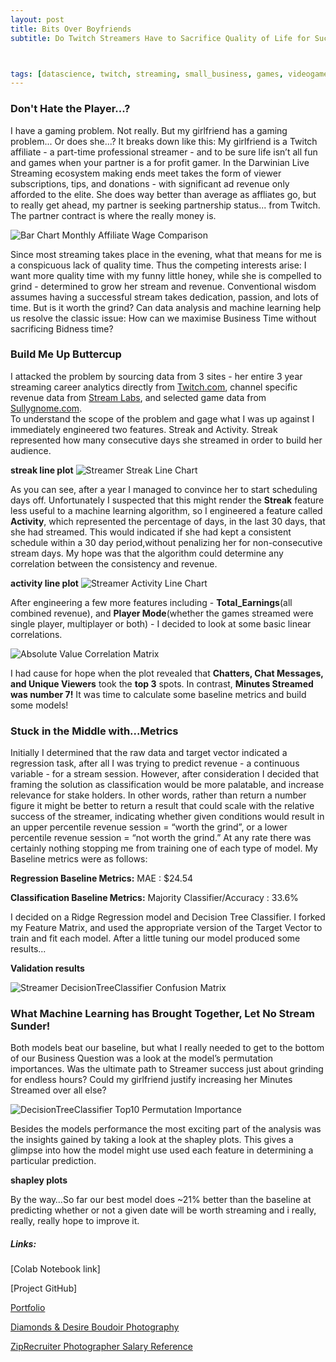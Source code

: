 ```yaml
---
layout: post
title: Bits Over Boyfriends
subtitle: Do Twitch Streamers Have to Sacrifice Quality of Life for Success?



tags: [datascience, twitch, streaming, small_business, games, videogames]
---
```


### Don't Hate the Player...?

I have a gaming problem.  Not really.  But my girlfriend has a gaming problem... Or does she...?  It breaks down like this:  My girlfriend is a Twitch affiliate - a part-time professional streamer - and to be sure life isn’t all fun and games when your partner is a for profit gamer.  In the Darwinian Live Streaming ecosystem making ends meet takes the form of viewer subscriptions, tips, and donations - with significant ad revenue only afforded to the elite.  She does way better than average as affliates go, but to really get ahead, my partner is seeking partnership status... from Twitch. The partner contract is where the really money is.   


![Bar Chart Monthly Affiliate Wage Comparison](https://ilenzio.github.io/assets/img/bar_chart_twitch_affiliate_average_monthly_wage_comparison.png)

Since most streaming takes place in the evening, what that means for me is a conspicuous lack of quality time.  Thus the competing interests arise:  I want more quality time with my funny little honey,  while she is compelled to grind  - determined to grow her stream and revenue.  Conventional wisdom assumes having a successful stream takes dedication, passion, and lots of time. But is it worth the grind? Can data analysis and machine learning help us resolve the classic issue: How can we maximise Business Time without sacrificing Bidness time? 


### Build Me Up Buttercup

I attacked the problem by sourcing data from 3 sites - her entire 3 year streaming career analytics directly from [Twitch.com](https://www.twitch.tv/), channel specific revenue data from [Stream Labs](https://streamlabs.com/), and selected game data from [Sullygnome.com](https://sullygnome.com/).   
To understand the scope of the problem and gage what I was up against I immediately engineered two features.  Streak and Activity.  Streak represented how many consecutive days she streamed in order to build her audience.  

**streak line plot**
![Streamer Streak Line Chart](https://ilenzio.github.io/assets/img/streak_line_chart.png)

As you can see, after a year I managed to convince her to start scheduling days off.  Unfortunately I suspected that this might render the **Streak** feature less useful to a machine learning algorithm, so I engineered a feature called **Activity**, which represented the percentage of days, in the last 30 days, that she had streamed.  This would indicated if she had kept a consistent schedule within a 30 day period,without penalizing her for non-consecutive stream days. My hope was that the algorithm could determine any correlation between the consistency and revenue.  

**activity line plot**
![Streamer Activity Line Chart](https://ilenzio.github.io/assets/img/activity_line_chart.png)

After engineering a few more features including - **Total_Earnings**(all combined revenue), and **Player Mode**(whether the games streamed were single player, multiplayer or both) - I decided to look at some basic linear correlations.



![Absolute Value Correlation Matrix](https://ilenzio.github.io/assets/img/corr_Matrix_absolute_value_chart.png)


I had cause for hope when the plot revealed that **Chatters, Chat Messages, and Unique Viewers** took the **top 3** spots. In contrast, **Minutes Streamed was number 7!**  It was time to calculate some baseline metrics and build some models!

### Stuck in the Middle with...Metrics

Initially I determined that the raw data and target vector indicated a regression task, after all I was trying to predict revenue - a continuous variable - for a stream session.  However, after consideration I decided that framing the solution as classification would be more palatable, and increase relevance for stake holders.  In other words, rather than return a number figure it might be better to return a result that could scale with the relative success of the streamer, indicating whether given conditions would result in an upper percentile revenue session = “worth the grind”, or a lower percentile revenue session = “not worth the grind.”  At any rate there was certainly nothing stopping me from training one of each type of model.  My Baseline metrics were as follows: 

**Regression Baseline Metrics:**
MAE : $24.54

**Classification Baseline Metrics:**
Majority Classifier/Accuracy : 33.6%

I decided on a Ridge Regression model and Decision Tree Classifier. I forked my Feature Matrix, and used the appropriate version of the Target Vector to train and fit each model.  After a little tuning our model produced some results...

**Validation results**

![Streamer DecisionTreeClassifier Confusion Matrix](https://ilenzio.github.io/assets/img/twitch_tree_classifier_confusion_matrix_chart.png)

### What Machine Learning has Brought Together, Let No Stream Sunder!
Both models beat our baseline, but what I really needed to get to the bottom of our Business Question was a look at the model’s permutation importances.   Was the ultimate path to Streamer success just about grinding for endless hours? Could my girlfriend justify increasing her Minutes Streamed over all else?

![DecisionTreeClassifier Top10 Permutation Importance](https://ilenzio.github.io/assets/img/twitch_tree_classifier_permutation_importance_top_ten_bar_chart.png)

Besides the models performance  the most exciting part of the analysis was the insights gained by taking a look at the shapley plots.  This gives a glimpse into how the model might use used each feature in determining a particular prediction. 

**shapley plots**

By the way…So far our best model does ~21% better than the baseline at predicting whether or not a given date will be worth streaming and i really, really, really hope to improve it. 


##### Links:

[Colab Notebook link]

[Project GitHub]

[Portfolio](https://ilenzio.github.io/)

[Diamonds & Desire Boudoir Photography](https://www.diamondsanddesire.com/)

[ZipRecruiter Photographer Salary Reference](https://www.ziprecruiter.com/Salaries/How-Much-Does-a-Professional-Photographer-Make-an-Hour)
